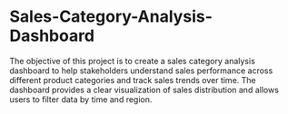 # Sales-Category-Analysis-Dashboard
The objective of this project is to create a sales category analysis dashboard to help stakeholders understand sales performance across different product categories and track sales trends over time. The dashboard provides a clear visualization of sales distribution and allows users to filter data by time and region.
